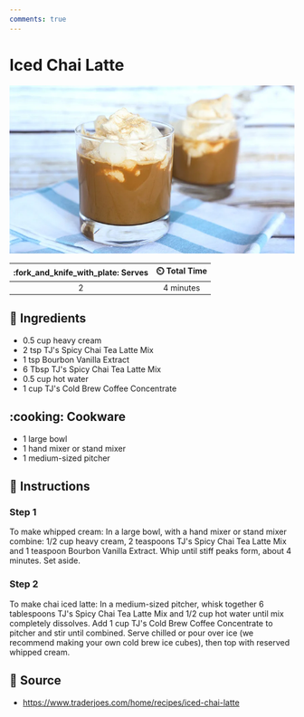 ```yaml
---
comments: true
---
```

# Iced Chai Latte

![Iced Chai Latte](../assets/images/iced-chai-latte.png)

| :fork_and_knife_with_plate: Serves | :timer_clock: Total Time |
|:----------------------------------:|:-----------------------: |
| 2 | 4 minutes |

## :salt: Ingredients

- 0.5 cup heavy cream
- 2 tsp TJ's Spicy Chai Tea Latte Mix
- 1 tsp Bourbon Vanilla Extract
- 6 Tbsp TJ's Spicy Chai Tea Latte Mix
- 0.5 cup hot water
- 1 cup TJ's Cold Brew Coffee Concentrate

## :cooking: Cookware

- 1 large bowl
- 1 hand mixer or stand mixer
- 1 medium-sized pitcher

## :pencil: Instructions

### Step 1

To make whipped cream: In a large bowl, with a hand mixer or stand mixer combine: 1/2 cup heavy cream, 2 teaspoons TJ's
Spicy Chai Tea Latte Mix and 1 teaspoon Bourbon Vanilla Extract. Whip until stiff peaks form, about 4 minutes. Set
aside.

### Step 2

To make chai iced latte: In a medium-sized pitcher, whisk together 6 tablespoons TJ's Spicy Chai Tea Latte Mix and 1/2
cup hot water until mix completely dissolves. Add 1 cup TJ's Cold Brew Coffee Concentrate to pitcher and stir until
combined. Serve chilled or pour over ice (we recommend making your own cold brew ice cubes), then top with reserved
whipped cream.

## :link: Source

- <https://www.traderjoes.com/home/recipes/iced-chai-latte>
